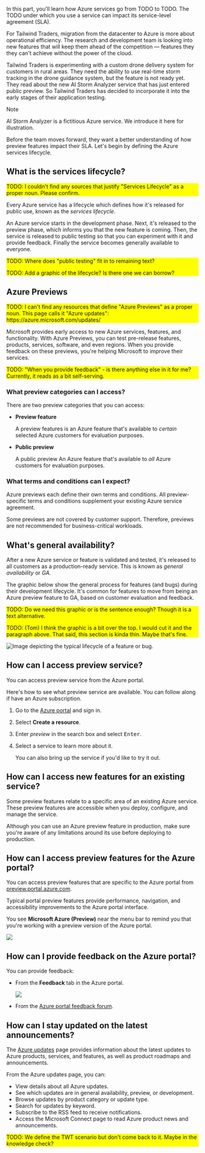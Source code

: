 In this part, you'll learn how Azure services go from TODO to TODO. The TODO under which you use a service can impact its service-level agreement (SLA).

For Tailwind Traders, migration from the datacenter to Azure is more about operational efficiency. The research and development team is looking into new features that will keep them ahead of the competition &mdash; features they they can't achieve without the power of the cloud.

Tailwind Traders is experimenting with a custom drone delivery system for customers in rural areas. They need the ability to use real-time storm tracking in the drone guidance system, but the feature is not ready yet. They read about the new AI Storm Analyzer service that has just entered public preview. So Tailwind Traders has decided to incorporate it into the early stages of their application testing.

> [!NOTE]
> AI Storm Analyzer is a fictitious Azure service. We introduce it here for illustration.

Before the team moves forward, they want a better understanding of how preview features impact their SLA. Let's begin by defining the Azure services lifecycle.

## What is the services lifecycle?

<div style="background:yellow;">
TODO: I couldn't find any sources that justify "Services Lifecycle" as a proper noun. Please confirm.
</div>

Every Azure service has a lifecycle which defines how it's released for public use, known as the *services lifecycle*.

An Azure service starts in the development phase. Next, it's released to the preview phase, which informs you that the new feature is coming. Then, the service is released to public testing so that you can experiment with it and provide feedback. Finally the service becomes generally available to everyone.

<div style="background:yellow;">
TODO: Where does "public testing" fit in to remaining text?

TODO: Add a graphic of the lifecycle? Is there one we can borrow?
</div>

## Azure Previews

<div style="background:yellow;">
TODO: I can't find any resources that define "Azure Previews" as a proper noun. This page calls it "Azure updates": https://azure.microsoft.com/updates/
</div>

Microsoft provides early access to new Azure services, features, and functionality. With Azure Previews, you can test pre-release features, products, services, software, and even regions. When you provide feedback on these previews, you're helping Microsoft to improve their services.

<div style="background:yellow;">
TODO: "When you provide feedback" - is there anything else in it for me? Currently, it reads as a bit self-serving.
</div>

### What preview categories can I access?

There are two preview categories that you can access:

* **Preview feature**

    A preview features is an Azure feature that's available to *certain* selected Azure customers for evaluation purposes.
* **Public preview**

    A public preview An Azure feature that's available to *all* Azure customers for evaluation purposes.

### What terms and conditions can I expect?

Azure previews each define their own terms and conditions. All preview-specific terms and conditions supplement your existing Azure service agreement.

Some previews are not covered by customer support. Therefore, previews are not recommended for business-critical workloads.

## What's general availability?

After a new Azure service or feature is validated and tested, it's released to all customers as a production-ready service. This is known as *general availability* or *GA*.

The graphic below show the general process for features (and bugs) during their development lifecycle. It's common for features to move from being an Azure preview feature to GA, based on customer evaluation and feedback.

<div style="background:yellow;">
TODO: Do we need this graphic or is the sentence enough? Though it is a text alternative.

TODO: (Tom) I think the graphic is a bit over the top. I would cut it and the paragraph above. That said, this section is kinda thin. Maybe that's fine.
</div>

![Image depicting the typical lifecycle of a feature or bug.](../media/service-lifecycle.png)

## How can I access preview service?

You can access preview service from the Azure portal.

Here's how to see what preview service are available. You can follow along if have an Azure subscription.

1. Go to the [Azure portal](https://portal.azure.com?azure-portal=true) and sign in.
1. Select **Create a resource**.
1. Enter *preview* in the search box and select <kbd>Enter</kbd>.
1. Select a service to learn more about it.

    You can also bring up the service if you'd like to try it out.

## How can I access new features for an existing service?

Some preview features relate to a specific area of an existing Azure service. These preview features are accessible when you deploy, configure, and manage the service.

Although you can use an Azure preview feature in production, make sure you're aware of any limitations around its use before deploying to production.

## How can I access preview features for the Azure portal?

You can access preview features that are specific to the Azure portal from [preview.portal.azure.com](https://preview.portal.azure.com?azure-portal=true).

Typical portal preview features provide performance, navigation, and accessibility improvements to the Azure portal interface.

You see **Microsoft Azure (Preview)** near the menu bar to remind you that you're working with a preview version of the Azure portal.

![](../media/azure-portal-preview.png)

## How can I provide feedback on the Azure portal?

You can provide feedback:

* From the **Feedback** tab in the Azure portal.

    ![](../media/azure-portal-feedback.png)
* From the [Azure portal feedback forum](https://feedback.azure.com/forums/223579-azure-portal?azure-portal=true).

## How can I stay updated on the latest announcements?

The [Azure updates](https://azure.microsoft.com/updates?azure-portal=true) page provides information about the latest updates to Azure products, services, and features, as well as product roadmaps and announcements.

From the Azure updates page, you can:

* View details about all Azure updates.
* See which updates are in general availability, preview, or development.
* Browse updates by product category or update type.
* Search for updates by keyword.
* Subscribe to the RSS feed to receive notifications.
* Access the Microsoft Connect page to read Azure product news and announcements.

<div style="background:yellow;">
TODO: We define the TWT scenario but don't come back to it. Maybe in the knowledge check?
</div>